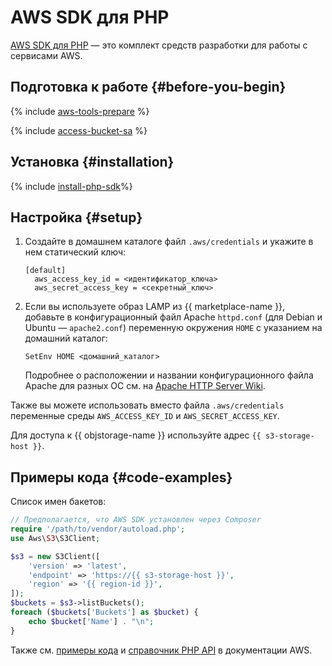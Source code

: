 # AWS SDK для PHP

[AWS SDK для PHP](https://aws.amazon.com/ru/sdk-for-php/) — это комплект средств разработки для работы с сервисами AWS.

## Подготовка к работе {#before-you-begin}

{% include [aws-tools-prepare](../../_includes/aws-tools/aws-tools-prepare.md) %}

{% include [access-bucket-sa](../../_includes/storage/access-bucket-sa.md) %}

## Установка {#installation}

{% include [install-php-sdk](../../_includes/aws-tools/install-php-sdk.md)%}

## Настройка {#setup}

1. Создайте в домашнем каталоге файл `.aws/credentials` и укажите в нем статический ключ:

   ```
   [default]
     aws_access_key_id = <идентификатор_ключа>
     aws_secret_access_key = <секретный_ключ>
   ```

1. Если вы используете образ LAMP из {{ marketplace-name }}, добавьте в конфигурационный файл Apache `httpd.conf` (для Debian и Ubuntu — `apache2.conf`) переменную окружения `HOME` с указанием на домашний каталог:

   ```
   SetEnv HOME <домашний_каталог>
   ```
   
   Подробнее о расположении и названии конфигурационного файла Apache для разных ОС см. на [Apache HTTP Server Wiki](https://cwiki.apache.org/confluence/display/HTTPD/DistrosDefaultLayout).

Также вы можете использовать вместо файла `.aws/credentials` переменные среды `AWS_ACCESS_KEY_ID` и `AWS_SECRET_ACCESS_KEY`.

Для доступа к {{ objstorage-name }} используйте адрес `{{ s3-storage-host }}`.

## Примеры кода {#code-examples}


Список имен бакетов:

```php
// Предполагается, что AWS SDK установлен через Composer
require '/path/to/vendor/autoload.php';
use Aws\S3\S3Client;

$s3 = new S3Client([
    'version' => 'latest',
    'endpoint' => 'https://{{ s3-storage-host }}',
    'region' => '{{ region-id }}',
]);
$buckets = $s3->listBuckets();
foreach ($buckets['Buckets'] as $bucket) {
    echo $bucket['Name'] . "\n";
}
```

Также см. [примеры кода](https://docs.aws.amazon.com/sdk-for-php/v3/developer-guide/s3-examples.html) и [справочник PHP API](https://docs.aws.amazon.com/aws-sdk-php/v3/api/index.html) в документации AWS.